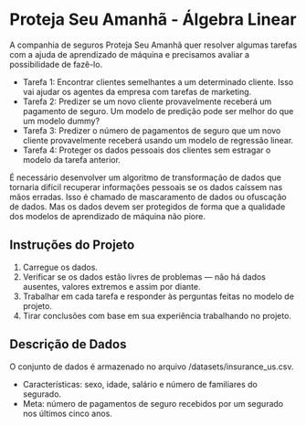 # Proteja Seu Amanhã - Álgebra Linear

A companhia de seguros Proteja Seu Amanhã quer resolver algumas tarefas com a ajuda de aprendizado de máquina e precisamos avaliar a possibilidade de fazê-lo.
-	Tarefa 1: Encontrar clientes semelhantes a um determinado cliente. Isso vai ajudar os agentes da empresa com tarefas de marketing.
-	Tarefa 2: Predizer se um novo cliente provavelmente receberá um pagamento de seguro. Um modelo de predição pode ser melhor do que um modelo dummy?
-	Tarefa 3: Predizer o número de pagamentos de seguro que um novo cliente provavelmente receberá usando um modelo de regressão linear.
-	Tarefa 4: Proteger os dados pessoais dos clientes sem estragar o modelo da tarefa anterior.

É necessário desenvolver um algoritmo de transformação de dados que tornaria difícil recuperar informações pessoais se os dados caíssem nas mãos erradas. Isso é chamado de mascaramento de dados ou ofuscação de dados. Mas os dados devem ser protegidos de forma que a qualidade dos modelos de aprendizado de máquina não piore. 

## Instruções do Projeto
1.	Carregue os dados.
2.	Verificar se os dados estão livres de problemas — não há dados ausentes, valores extremos e assim por diante.
3.	Trabalhar em cada tarefa e responder às perguntas feitas no modelo de projeto.
4.	Tirar conclusões com base em sua experiência trabalhando no projeto.

## Descrição de Dados
O conjunto de dados é armazenado no arquivo /datasets/insurance_us.csv. 
-	Características: sexo, idade, salário e número de familiares do segurado.
-	Meta: número de pagamentos de seguro recebidos por um segurado nos últimos cinco anos.
